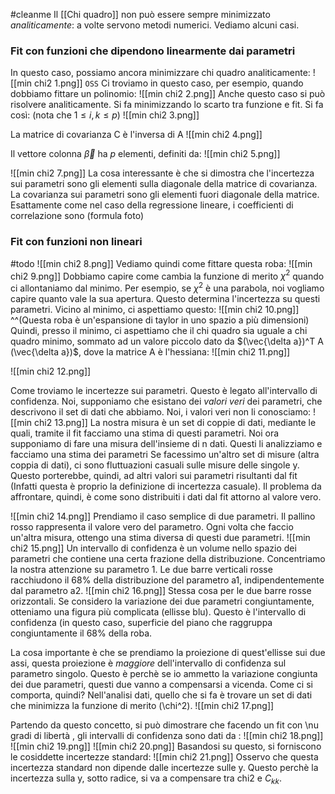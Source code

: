#cleanme 
Il [[Chi quadro]] non può essere sempre minimizzato _analiticamente_: a volte servono metodi numerici. Vediamo alcuni casi.

### Fit con funzioni che dipendono linearmente dai parametri
In questo caso, possiamo ancora minimizzare chi quadro analiticamente:
![[min chi2 1.png]]
`OSS` Ci troviamo in questo caso, per esempio, quando dobbiamo fittare un polinomio:
![[min chi2 2.png]]
Anche questo caso si può risolvere analiticamente. Si fa minimizzando lo scarto tra funzione e fit. Si fa così: (nota che $1 \leq i, k \leq p$)
![[min chi2 3.png]]

La matrice di covarianza C è  l'inversa di A
![[min chi2 4.png]]

Il vettore colonna $\vec \beta$ ha $p$ elementi, definiti da:
![[min chi2 5.png]]

![[min chi2 7.png]]
La cosa interessante è che si dimostra che l'incertezza sui parametri sono gli elementi sulla diagonale della matrice di covarianza.
La covarianza sui parametri sono gli elementi fuori diagonale della matrice.
Esattamente come nel caso della regressione lineare, i coefficienti di correlazione sono (formula foto)

### Fit con funzioni non lineari
#todo
![[min chi2 8.png]]
Vediamo quindi come fittare questa roba:
![[min chi2 9.png]]
Dobbiamo capire come cambia la funzione di merito $\chi^2$ quando ci allontaniamo dal minimo.
Per esempio, se $\chi^2$ è una parabola, noi vogliamo capire quanto vale la sua apertura. Questo determina l'incertezza su questi parametri.
Vicino al minimo, ci aspettiamo questo:
![[min chi2 10.png]]
^^(Questa roba è un'espansione di taylor in uno spazio a più dimensioni)
Quindi, presso il minimo, ci aspettiamo che il chi quadro sia uguale a chi quadro minimo, sommato ad un valore piccolo dato da $(\vec{\delta a})^T A (\vec{\delta a})$, dove la matrice A  è l'hessiana:
![[min chi2 11.png]]

![[min chi2 12.png]]

Come troviamo le incertezze sui parametri. Questo è legato all'intervallo di confidenza. 
Noi, supponiamo che esistano dei _valori veri_ dei parametri, che descrivono il set di dati che abbiamo.
Noi, i valori veri non li conosciamo:
![[min chi2 13.png]]
La nostra misura è un set di coppie di dati, mediante le quali, tramite il fit facciamo una stima di questi parametri.
Noi ora supponiamo di fare una misura dell'insieme di n dati. Questi li analizziamo e facciamo una stima dei parametri
Se facessimo un'altro set di misure (altra coppia di dati), ci sono fluttuazioni casuali sulle misure delle singole y. Questo porterebbe, quindi, ad altri valori sui parametri risultanti dal fit (Infatti questa è proprio la definizione di incertezza casuale). Il problema da affrontare, quindi, è come sono distribuiti i dati dal fit attorno al valore vero.

![[min chi2 14.png]]
Prendiamo il caso semplice di due parametri. Il pallino rosso rappresenta il valore vero del parametro. Ogni volta che faccio un'altra misura, ottengo una stima diversa di questi due parametri. 
![[min chi2 15.png]]
Un intervallo di confidenza è un volume nello spazio dei parametri che contiene una certa frazione della distribuzione.
Concentriamo la nostra attenzione su parametro 1. Le due barre verticali rosse racchiudono il 68% della distribuzione del parametro a1, indipendentemente dal parametro a2.
![[min chi2 16.png]]
Stessa cosa per le due barre rosse orizzontali.
Se considero la variazione dei due parametri congiuntamente, otteniamo una figura più complicata (ellisse blu). Questo è l'intervallo di confidenza (in questo caso, superficie del piano che raggruppa congiuntamente il 68% della roba.

La cosa importante è che se prendiamo la proiezione di quest'ellisse sui due assi, questa proiezione è _maggiore_ dell'intervallo di confidenza sul parametro singolo. Questo è perchè se io ammetto la variazione congiunta dei due parametri, questi due vanno a compensarsi a vicenda.
Come ci si comporta, quindi? Nell'analisi dati, quello che si fa è trovare un set di dati che minimizza la funzione di merito (\chi^2). 
![[min chi2 17.png]]

Partendo da questo concetto, si può dimostrare che facendo un fit con \nu gradi di libertà
, gli intervalli di confidenza sono dati da :
![[min chi2 18.png]]
![[min chi2 19.png]]
![[min chi2 20.png]]
Basandosi su questo, si forniscono le cosiddette incertezze standard:
![[min chi2 21.png]]
Osservo che questa incertezza standard non dipende dalle incertezze sulle y. Questo perchè la incertezza sulla y, sotto radice, si va a compensare tra chi2 e $C_{kk}$.
